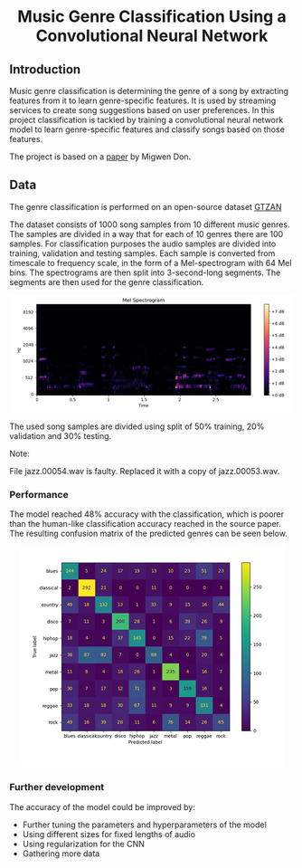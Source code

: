 <h1 style="text-align:center">
    Music Genre Classification Using a Convolutional Neural Network
</h1>

## Introduction

Music genre classification is determining the genre of a song by extracting features from it to learn genre-specific features. It is used by streaming services to create song suggestions based on user preferences. In this project classification is tackled by training a convolutional neural network model to learn genre-specific features and classify songs based on those features.

The project is based on a [paper](https://arxiv.org/abs/1802.09697) by Migwen Don.

## Data 

The genre classification is performed on an open-source dataset [GTZAN](https://www.kaggle.com/datasets/andradaolteanu/gtzan-dataset-music-genre-classification)

The dataset consists of 1000 song samples from 10 different music genres. The samples are divided in a way that for each of 10 genres there are 100 samples. For classification purposes the audio samples are divided into training, validation and testing samples. Each sample is converted from timescale to frequency scale, in the form of a Mel-spectrogram with 64 Mel bins. The spectrograms are then split into 3-second-long segments. The segments are then used for the genre classification.



<div align="center">
  <img src="./images/mel_spectrogram.PNG" alt="Mel Spectrogram">
</div>

 The used song samples are divided using split of 50% training, 20% validation and 30% 
testing. 


Note:

File jazz.00054.wav is faulty. Replaced it with a copy of jazz.00053.wav.  

### Performance

The model reached 48% accuracy with the classification, which is poorer than the human-like classification accuracy reached in the source paper. The resulting confusion matrix of the predicted genres can be seen below.

<div align="center">
  <img src="./images/confusion_matrix.PNG" alt="Mel Spectrogram">
</div>

### Further development

The accuracy of the model could be improved by:
- Further tuning the parameters and hyperparameters of the model
- Using different sizes for fixed lengths of audio
- Using regularization for the CNN
- Gathering more data
